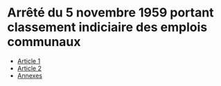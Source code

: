 # Arrêté du 5 novembre 1959 portant classement indiciaire des emplois communaux

- [Article 1](article-1.md)
- [Article 2](article-2.md)
- [Annexes](annexes)
